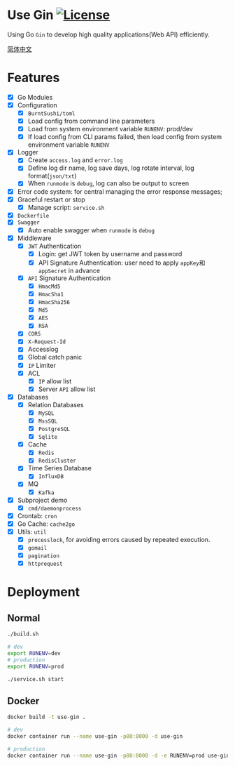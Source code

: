 Use Gin [![License](http://img.shields.io/badge/license-mit-blue.svg?style=flat-square)](https://raw.githubusercontent.com/windvalley/use-gin/master/LICENSE)
===

Using Go `Gin` to develop high quality applications(Web API) efficiently.

[简体中文](https://github.com/windvalley/use-gin/blob/master/README_ZH.md)

Features
===
- [x] Go Modules
- [x] Configuration
    - [x] `BurntSushi/toml`
    - [x] Load config from command line parameters
    - [x] Load from system environment variable `RUNENV`: prod/dev
    - [x] If load config from CLI params failed, then load config from system environment variable `RUNENV`
- [x] Logger
    - [x] Create `access.log` and `error.log`
    - [x] Define log dir name, log save days, log rotate interval, log format(`json/txt`)
    - [x] When `runmode` is `debug`, log can also be output to screen
- [x] Error code system: for central managing the error response messages;
- [x] Graceful restart or stop
    - [x] Manage script: `service.sh`
- [x] `Dockerfile`
- [x] `Swagger`
    - [x] Auto enable swagger when `runmode` is `debug`
- [x] Middleware
    - [x] `JWT` Authentication
        - [x] Login: get JWT token by username and password
        - [x] API Signature Authentication: user need to apply `appKey`和`appSecret` in advance
    - [x] `API` Signature Authentication
        - [x] `HmacMd5`
        - [x] `HmacSha1`
        - [x] `HmacSha256`
        - [x] `Md5`
        - [x] `AES`
        - [x] `RSA`
    - [x] `CORS`
    - [x] `X-Request-Id`
    - [x] Accesslog
    - [x] Global catch panic
    - [x] `IP` Limiter
    - [x] ACL
        - [x] `IP` allow list
        - [x] Server `API` allow list
- [x] Databases
    - [x] Relation Databases
        - [x] `MySQL`
        - [x] `MssSQL`
        - [x] `PostgreSQL`
        - [x] `Sqlite`
    - [x] Cache
        - [x] `Redis`
        - [x] `RedisCluster`
    - [x] Time Series Database
        - [x] `InfluxDB`
    - [x] MQ
        - [x] `Kafka`
- [x] Subproject demo
    - [x] `cmd/daemonprocess`
- [x] Crontab: `cron`
- [x] Go Cache: `cache2go`
- [x] Utils: `util`
    - [x] `processlock`, for avoiding errors caused by repeated execution.
    - [x] `gomail`
    - [x] `pagination`
    - [x] `httprequest`

Deployment
===

## Normal
```bash
./build.sh

# dev
export RUNENV=dev
# production
export RUNENV=prod

./service.sh start
```

## Docker
```bash
docker build -t use-gin .

# dev
docker container run --name use-gin -p80:8000 -d use-gin

# production
docker container run --name use-gin -p80:8000 -d -e RUNENV=prod use-gin
```


